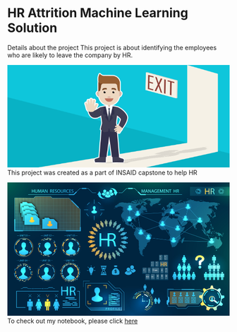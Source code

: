 # HR Attrition Machine Learning Solution

Details about the project
This project is about identifying the employees who are likely to leave the company by HR.

![enter image description here](https://raw.githubusercontent.com/NivedithaMR/hr-employee-attrition/main/Attrtion.png)
This project was created as a part of INSAID capstone to help HR

![enter image description here](https://raw.githubusercontent.com/NivedithaMR/hr-employee-attrition/main/hr-analytics-10.jpg)
To check out my notebook, please click [here](https://github.com/NivedithaMR/hr-employee-attrition/blob/main/HR_Analytics.ipynb)
